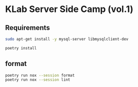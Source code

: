 # KLab Server Side Camp (vol.1)

## Requirements

```sh
sudo apt-get install -y mysql-server libmysqlclient-dev
```

```sh
poetry install
```

## format

```sh
poetry run nox --session format
poetry run nox --session lint
```
